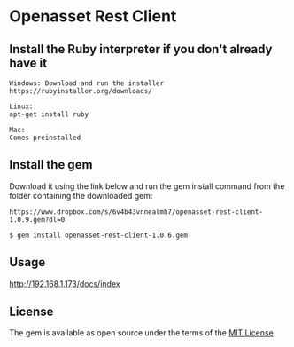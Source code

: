 # Openasset Rest Client

## Install the Ruby interpreter if you don't already have it

    Windows: Download and run the installer
    https://rubyinstaller.org/downloads/
    
    Linux:
    apt-get install ruby
    
    Mac:
    Comes preinstalled
    
## Install the gem

Download it using the link below and run the gem install command from the folder containing the downloaded gem:

    https://www.dropbox.com/s/6v4b43vnnealmh7/openasset-rest-client-1.0.9.gem?dl=0
    
    $ gem install openasset-rest-client-1.0.6.gem

## Usage

http://192.168.1.173/docs/index


## License

The gem is available as open source under the terms of the [MIT License](http://opensource.org/licenses/MIT).

